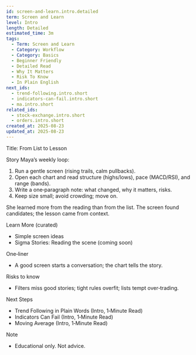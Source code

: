 ```yaml
---
id: screen-and-learn.intro.detailed
term: Screen and Learn
level: Intro
length: Detailed
estimated_time: 3m
tags:
  - Term: Screen and Learn
  - Category: Workflow
  - Category: Basics
  - Beginner Friendly
  - Detailed Read
  - Why It Matters
  - Risk To Know
  - In Plain English
next_ids:
  - trend-following.intro.short
  - indicators-can-fail.intro.short
  - ma.intro.short
related_ids:
  - stock-exchange.intro.short
  - orders.intro.short
created_at: 2025-08-23
updated_at: 2025-08-23
---
```


Title: From List to Lesson

Story
Maya’s weekly loop:
1) Run a gentle screen (rising trails, calm pullbacks).
2) Open each chart and read structure (highs/lows), pace (MACD/RSI), and range (bands).
3) Write a one‑paragraph note: what changed, why it matters, risks.
4) Keep size small; avoid crowding; move on.

She learned more from the reading than from the list. The screen found candidates; the lesson came from context.

Learn More (curated)
- Simple screen ideas
- Sigma Stories: Reading the scene (coming soon)

One‑liner
- A good screen starts a conversation; the chart tells the story.

Risks to know
- Filters miss good stories; tight rules overfit; lists tempt over‑trading.

Next Steps
- Trend Following in Plain Words (Intro, 1‑Minute Read)
- Indicators Can Fail (Intro, 1‑Minute Read)
- Moving Average (Intro, 1‑Minute Read)

Note
- Educational only. Not advice.

